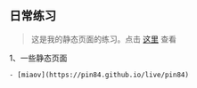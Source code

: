 ## 日常练习

> 这是我的静态页面的练习。点击 [这里](https://pin84.github.io/live/) 查看

1、一些静态页面

	- [miaov](https://pin84.github.io/live/pin84)

